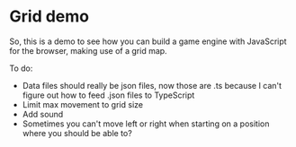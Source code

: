 # Grid demo

So, this is a demo to see how you can build a game engine with JavaScript for the browser, making use of a grid map.

To do:
- Data files should really be json files, now those are .ts because I can't figure out how to feed .json files to TypeScript
- Limit max movement to grid size
- Add sound
- Sometimes you can't move left or right when starting on a position where you should be able to?

